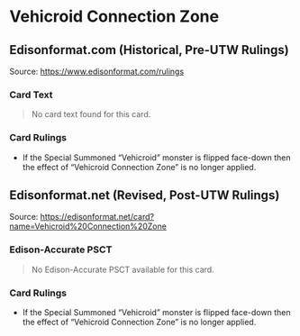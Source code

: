 # Vehicroid Connection Zone

## Edisonformat.com (Historical, Pre-UTW Rulings)

Source: https://www.edisonformat.com/rulings

### Card Text

> No card text found for this card.

### Card Rulings

*   If the Special Summoned “Vehicroid” monster is flipped face-down then the effect of “Vehicroid Connection Zone” is no longer applied.

## Edisonformat.net (Revised, Post-UTW Rulings)

Source: https://edisonformat.net/card?name=Vehicroid%20Connection%20Zone

### Edison-Accurate PSCT

> No Edison-Accurate PSCT available for this card.

### Card Rulings

*   If the Special Summoned “Vehicroid” monster is flipped face-down then the effect of “Vehicroid Connection Zone” is no longer applied.
            